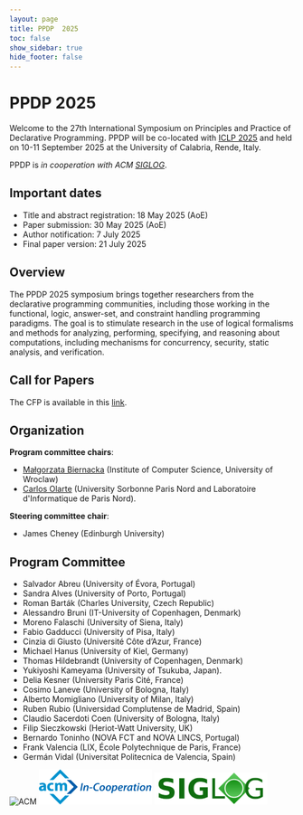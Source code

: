 ```yaml
---
layout: page
title: PPDP  2025
toc: false
show_sidebar: true
hide_footer: false
---
```


# PPDP 2025

Welcome to the 27th International Symposium on Principles and Practice of
Declarative Programming. PPDP will be co-located with [ICLP
2025](https://iclp25.demacs.unical.it/) and held on 10-11 September 2025 at the
University of Calabria, Rende, Italy.

PPDP is _in cooperation with ACM [SIGLOG](https://siglog.org/)_. 

## Important dates

- Title and abstract registration: 18 May 2025 (AoE)
- Paper submission: 30 May 2025 (AoE)
- Author notification: 7 July 2025
- Final paper version: 21 July 2025

## Overview

The PPDP 2025 symposium brings together researchers from the declarative
programming communities, including those working in the functional, logic,
answer-set, and constraint handling programming paradigms. The goal is to
stimulate research in the use of logical formalisms and methods for analyzing,
performing, specifying, and reasoning about computations, including mechanisms
for concurrency, security, static analysis, and verification.

## Call for Papers
The CFP is available in this [link](./cfp).


## Organization

**Program committee chairs**:  

- [Małgorzata Biernacka](https://ii.uni.wroc.pl//~mabi/) (Institute of Computer Science, University of Wroclaw) 
- [Carlos Olarte](https://sites.google.com/site/carlosolarte/) (University Sorbonne Paris Nord and Laboratoire d'Informatique de Paris Nord). 


**Steering committee chair**: 
- James Cheney (Edinburgh University)

## Program Committee

- Salvador Abreu (University of Évora, Portugal)
- Sandra Alves (University of Porto, Portugal)
- Roman Barták (Charles University, Czech Republic)
- Alessandro Bruni (IT-University of Copenhagen, Denmark)
- Moreno Falaschi (University of Siena, Italy)
- Fabio Gadducci (University of Pisa, Italy)
- Cinzia di Giusto (Université Côte d’Azur, France)
- Michael Hanus (University of Kiel, Germany)
- Thomas Hildebrandt (University of Copenhagen, Denmark)
- Yukiyoshi Kameyama (University of Tsukuba, Japan). 
- Delia Kesner (University Paris Cité, France)
- Cosimo Laneve (University of Bologna, Italy)
- Alberto Momigliano (University of Milan, Italy)
- Ruben Rubio (Universidad Complutense de Madrid, Spain)
- Claudio Sacerdoti Coen (University of Bologna, Italy)
- Filip Sieczkowski (Heriot-Watt University, UK)
- Bernardo Toninho (NOVA FCT and NOVA LINCS, Portugal)
- Frank Valencia (LIX, École Polytechnique de Paris, France)
- Germán Vidal (Universitat Politecnica de Valencia, Spain)


<img src="acm_logo_tablet.jpg" alt="ACM" width="200"/>

<img src="images/ACM-In-Cooperation.jpg" alt="ACM in Coopertaion" width="200"/>

<img src="images/SIGLOG.png" alt="SIGLOG" width="200"/>


